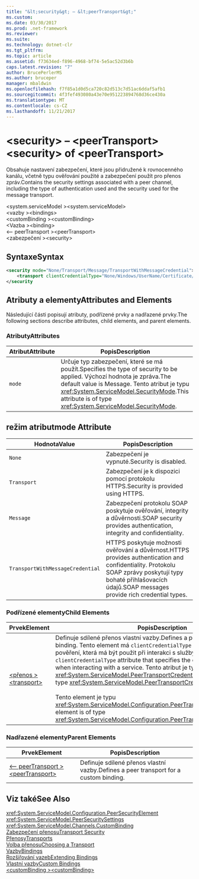 ```yaml
---
title: "&lt;security&gt; – &lt;peerTransport&gt;"
ms.custom: 
ms.date: 03/30/2017
ms.prod: .net-framework
ms.reviewer: 
ms.suite: 
ms.technology: dotnet-clr
ms.tgt_pltfrm: 
ms.topic: article
ms.assetid: f73634ed-f896-4968-bf74-5e5ac52d3b6b
caps.latest.revision: "7"
author: BrucePerlerMS
ms.author: bruceper
manager: mbaldwin
ms.openlocfilehash: f7f85a1d0d5ca720c82d513c7d51ac6ddaf5afb1
ms.sourcegitcommit: 4f3fef493080a43e70e951223894768d36ce430a
ms.translationtype: MT
ms.contentlocale: cs-CZ
ms.lasthandoff: 11/21/2017
---
```

# <a name="ltsecuritygt-of-ltpeertransportgt"></a><span data-ttu-id="a1628-102">&lt;security&gt; – &lt;peerTransport&gt;</span><span class="sxs-lookup"><span data-stu-id="a1628-102">&lt;security&gt; of &lt;peerTransport&gt;</span></span>
<span data-ttu-id="a1628-103">Obsahuje nastavení zabezpečení, které jsou přidružené k rovnocenného kanálu, včetně typu ověřování použité a zabezpečení použít pro přenos zpráv.</span><span class="sxs-lookup"><span data-stu-id="a1628-103">Contains the security settings associated with a peer channel, including the type of authentication used and the security used for the message transport.</span></span>  
  
 <span data-ttu-id="a1628-104">\<system.serviceModel ></span><span class="sxs-lookup"><span data-stu-id="a1628-104">\<system.serviceModel></span></span>  
<span data-ttu-id="a1628-105">\<vazby ></span><span class="sxs-lookup"><span data-stu-id="a1628-105">\<bindings></span></span>  
<span data-ttu-id="a1628-106">\<customBinding ></span><span class="sxs-lookup"><span data-stu-id="a1628-106">\<customBinding></span></span>  
<span data-ttu-id="a1628-107">\<Vazba ></span><span class="sxs-lookup"><span data-stu-id="a1628-107">\<binding></span></span>  
<span data-ttu-id="a1628-108">\<– peerTransport ></span><span class="sxs-lookup"><span data-stu-id="a1628-108">\<peerTransport></span></span>  
<span data-ttu-id="a1628-109">\<zabezpečení ></span><span class="sxs-lookup"><span data-stu-id="a1628-109">\<security></span></span>  
  
## <a name="syntax"></a><span data-ttu-id="a1628-110">Syntaxe</span><span class="sxs-lookup"><span data-stu-id="a1628-110">Syntax</span></span>  
  
```xml  
<security mode="None/Transport/Message/TransportWithMessageCredential">  
    <transport clientCredentialType="None/Windows/UserName/Certificate/CardSpace" />  
</security  
```  
  
## <a name="attributes-and-elements"></a><span data-ttu-id="a1628-111">Atributy a elementy</span><span class="sxs-lookup"><span data-stu-id="a1628-111">Attributes and Elements</span></span>  
 <span data-ttu-id="a1628-112">Následující části popisují atributy, podřízené prvky a nadřazené prvky.</span><span class="sxs-lookup"><span data-stu-id="a1628-112">The following sections describe attributes, child elements, and parent elements.</span></span>  
  
### <a name="attributes"></a><span data-ttu-id="a1628-113">Atributy</span><span class="sxs-lookup"><span data-stu-id="a1628-113">Attributes</span></span>  
  
|<span data-ttu-id="a1628-114">Atribut</span><span class="sxs-lookup"><span data-stu-id="a1628-114">Attribute</span></span>|<span data-ttu-id="a1628-115">Popis</span><span class="sxs-lookup"><span data-stu-id="a1628-115">Description</span></span>|  
|---------------|-----------------|  
|`mode`|<span data-ttu-id="a1628-116">Určuje typ zabezpečení, které se má použít.</span><span class="sxs-lookup"><span data-stu-id="a1628-116">Specifies the type of security to be applied.</span></span> <span data-ttu-id="a1628-117">Výchozí hodnota je zpráva.</span><span class="sxs-lookup"><span data-stu-id="a1628-117">The default value is Message.</span></span> <span data-ttu-id="a1628-118">Tento atribut je typu <xref:System.ServiceModel.SecurityMode>.</span><span class="sxs-lookup"><span data-stu-id="a1628-118">This attribute is of type <xref:System.ServiceModel.SecurityMode>.</span></span>|  
  
## <a name="mode-attribute"></a><span data-ttu-id="a1628-119">režim atribut</span><span class="sxs-lookup"><span data-stu-id="a1628-119">mode Attribute</span></span>  
  
|<span data-ttu-id="a1628-120">Hodnota</span><span class="sxs-lookup"><span data-stu-id="a1628-120">Value</span></span>|<span data-ttu-id="a1628-121">Popis</span><span class="sxs-lookup"><span data-stu-id="a1628-121">Description</span></span>|  
|-----------|-----------------|  
|`None`|<span data-ttu-id="a1628-122">Zabezpečení je vypnuté.</span><span class="sxs-lookup"><span data-stu-id="a1628-122">Security is disabled.</span></span>|  
|`Transport`|<span data-ttu-id="a1628-123">Zabezpečení je k dispozici pomocí protokolu HTTPS.</span><span class="sxs-lookup"><span data-stu-id="a1628-123">Security is provided using HTTPS.</span></span>|  
|`Message`|<span data-ttu-id="a1628-124">Zabezpečení protokolu SOAP poskytuje ověřování, integrity a důvěrnosti.</span><span class="sxs-lookup"><span data-stu-id="a1628-124">SOAP security provides authentication, integrity and confidentiality.</span></span>|  
|`TransportWithMessageCredential`|<span data-ttu-id="a1628-125">HTTPS poskytuje možnosti ověřování a důvěrnost.</span><span class="sxs-lookup"><span data-stu-id="a1628-125">HTTPS provides authentication and confidentiality.</span></span> <span data-ttu-id="a1628-126">Protokolu SOAP zprávy poskytují typy bohaté přihlašovacích údajů.</span><span class="sxs-lookup"><span data-stu-id="a1628-126">SOAP messages provide rich credential types.</span></span>|  
  
### <a name="child-elements"></a><span data-ttu-id="a1628-127">Podřízené elementy</span><span class="sxs-lookup"><span data-stu-id="a1628-127">Child Elements</span></span>  
  
|<span data-ttu-id="a1628-128">Prvek</span><span class="sxs-lookup"><span data-stu-id="a1628-128">Element</span></span>|<span data-ttu-id="a1628-129">Popis</span><span class="sxs-lookup"><span data-stu-id="a1628-129">Description</span></span>|  
|-------------|-----------------|  
|[<span data-ttu-id="a1628-130">\<přenos ></span><span class="sxs-lookup"><span data-stu-id="a1628-130">\<transport></span></span>](../../../../../docs/framework/configure-apps/file-schema/wcf/transport-of-peertransport.md)|<span data-ttu-id="a1628-131">Definuje sdílené přenos vlastní vazby.</span><span class="sxs-lookup"><span data-stu-id="a1628-131">Defines a peer transport for a custom binding.</span></span> <span data-ttu-id="a1628-132">Tento element má `clientCredentialType` atribut, který určuje pověření, která má být použit při interakci s služby.</span><span class="sxs-lookup"><span data-stu-id="a1628-132">This element has a `clientCredentialType` attribute that specifies the credentials to be used when interacting with a service.</span></span> <span data-ttu-id="a1628-133">Tento atribut je typu <xref:System.ServiceModel.PeerTransportCredentialType>.</span><span class="sxs-lookup"><span data-stu-id="a1628-133">This attribute is of type <xref:System.ServiceModel.PeerTransportCredentialType>.</span></span><br /><br /> <span data-ttu-id="a1628-134">Tento element je typu <xref:System.ServiceModel.Configuration.PeerTransportSecurityElement>.</span><span class="sxs-lookup"><span data-stu-id="a1628-134">This element is of type <xref:System.ServiceModel.Configuration.PeerTransportSecurityElement>.</span></span>|  
  
### <a name="parent-elements"></a><span data-ttu-id="a1628-135">Nadřazené elementy</span><span class="sxs-lookup"><span data-stu-id="a1628-135">Parent Elements</span></span>  
  
|<span data-ttu-id="a1628-136">Prvek</span><span class="sxs-lookup"><span data-stu-id="a1628-136">Element</span></span>|<span data-ttu-id="a1628-137">Popis</span><span class="sxs-lookup"><span data-stu-id="a1628-137">Description</span></span>|  
|-------------|-----------------|  
|[<span data-ttu-id="a1628-138">\<– peerTransport ></span><span class="sxs-lookup"><span data-stu-id="a1628-138">\<peerTransport></span></span>](../../../../../docs/framework/configure-apps/file-schema/wcf/peertransport.md)|<span data-ttu-id="a1628-139">Definuje sdílené přenos vlastní vazby.</span><span class="sxs-lookup"><span data-stu-id="a1628-139">Defines a peer transport for a custom binding.</span></span>|  
  
## <a name="see-also"></a><span data-ttu-id="a1628-140">Viz také</span><span class="sxs-lookup"><span data-stu-id="a1628-140">See Also</span></span>  
 <xref:System.ServiceModel.Configuration.PeerSecurityElement>  
 <xref:System.ServiceModel.PeerSecuritySettings>  
 <xref:System.ServiceModel.Channels.CustomBinding>  
 [<span data-ttu-id="a1628-141">Zabezpečení přenosu</span><span class="sxs-lookup"><span data-stu-id="a1628-141">Transport Security</span></span>](../../../../../docs/framework/wcf/feature-details/transport-security.md)  
 [<span data-ttu-id="a1628-142">Přenosy</span><span class="sxs-lookup"><span data-stu-id="a1628-142">Transports</span></span>](../../../../../docs/framework/wcf/feature-details/transports.md)  
 [<span data-ttu-id="a1628-143">Volba přenosu</span><span class="sxs-lookup"><span data-stu-id="a1628-143">Choosing a Transport</span></span>](../../../../../docs/framework/wcf/feature-details/choosing-a-transport.md)  
 [<span data-ttu-id="a1628-144">Vazby</span><span class="sxs-lookup"><span data-stu-id="a1628-144">Bindings</span></span>](../../../../../docs/framework/wcf/bindings.md)  
 [<span data-ttu-id="a1628-145">Rozšiřování vazeb</span><span class="sxs-lookup"><span data-stu-id="a1628-145">Extending Bindings</span></span>](../../../../../docs/framework/wcf/extending/extending-bindings.md)  
 [<span data-ttu-id="a1628-146">Vlastní vazby</span><span class="sxs-lookup"><span data-stu-id="a1628-146">Custom Bindings</span></span>](../../../../../docs/framework/wcf/extending/custom-bindings.md)  
 [<span data-ttu-id="a1628-147">\<customBinding ></span><span class="sxs-lookup"><span data-stu-id="a1628-147">\<customBinding></span></span>](../../../../../docs/framework/configure-apps/file-schema/wcf/custombinding.md)
